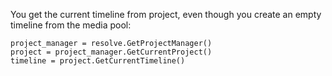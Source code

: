 You get the current timeline from project, even though you create an empty timeline from the media pool:

```
project_manager = resolve.GetProjectManager()
project = project_manager.GetCurrentProject()
timeline = project.GetCurrentTimeline()
```